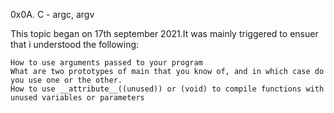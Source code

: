0x0A. C - argc, argv

This topic began on 17th september 2021.It was mainly triggered to ensuer that i understood the following:

    How to use arguments passed to your program
    What are two prototypes of main that you know of, and in which case do you use one or the other.
    How to use __attribute__((unused)) or (void) to compile functions with unused variables or parameters


